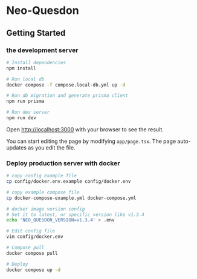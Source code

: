 # Neo-Quesdon

## Getting Started

### the development server

```bash
# Install dependencies
npm install

# Run local db
docker compose -f compose.local-db.yml up -d

# Run db migration and generate prisma client
npm run prisma

# Run dev server
npm run dev
```

Open [http://localhost:3000](http://localhost:3000) with your browser to see the result.

You can start editing the page by modifying `app/page.tsx`. The page auto-updates as you edit the file.


### Deploy production server with docker

```bash
# copy config example file
cp config/docker.env.example config/docker.env

# copy example compose file
cp docker-compose-example.yml docker-compose.yml

# docker image version config
# Set it to latest, or specific version like v1.3.4
echo 'NEO_QUESDON_VERSION=v1.3.4' > .env

# Edit config file
vim config/docker.env

# Compose pull
docker compose pull

# Deploy
docker compose up -d
```

